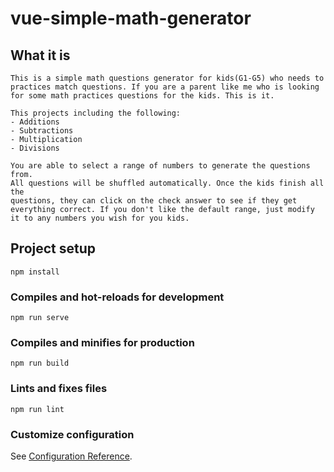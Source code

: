 # vue-simple-math-generator

## What it is
```
This is a simple math questions generator for kids(G1-G5) who needs to practices match questions. If you are a parent like me who is looking for some math practices questions for the kids. This is it. 

This projects including the following:
- Additions
- Subtractions
- Multiplication
- Divisions

You are able to select a range of numbers to generate the questions from. 
All questions will be shuffled automatically. Once the kids finish all the 
questions, they can click on the check answer to see if they get everything correct. If you don't like the default range, just modify it to any numbers you wish for you kids.

```
## Project setup
```
npm install
```

### Compiles and hot-reloads for development
```
npm run serve
```

### Compiles and minifies for production
```
npm run build
```

### Lints and fixes files
```
npm run lint
```

### Customize configuration
See [Configuration Reference](https://cli.vuejs.org/config/).
